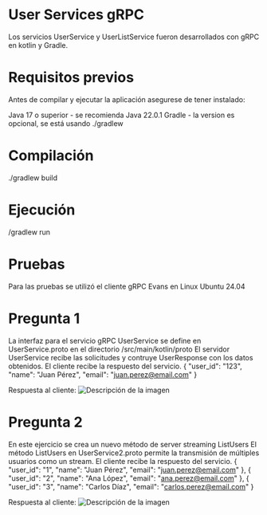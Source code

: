 # User Services gRPC
Los servicios UserService y UserListService fueron desarrollados con gRPC en kotlin y Gradle.

# Requisitos previos
Antes de compilar y ejecutar la aplicación asegurese de tener instalado:

Java 17 o superior - se recomienda Java 22.0.1
Gradle - la version es opcional, se está usando ./gradlew

# Compilación
./gradlew build

# Ejecución
/gradlew run

# Pruebas
Para las pruebas se utilizó el cliente gRPC Evans en Linux Ubuntu 24.04

# Pregunta 1
La interfaz para el servicio gRPC UserService se define en UserService.proto en el directorio /src/main/kotlin/proto
El servidor UserService recibe las solicitudes y contruye UserResponse con los datos obtenidos.
El cliente recibe la respuesto del servicio.
{
    "user_id": "123",
    "name": "Juan Pérez",
    "email": "juan.perez@email.com"
}

Respuesta al cliente:
![Descripción de la imagen](images/pregunta1.png)


# Pregunta 2
En este ejercicio se crea un nuevo método de server streaming ListUsers
El método ListUsers en UserService2.proto permite la transmisión de múltiples usuarios como un stream.
El cliente recibe la respuesto del servicio.
{
    "user_id": "1",
    "name": "Juan Pérez",
    "email": "juan.perez@email.com"
},
{
    "user_id": "2",
    "name": "Ana López",
    "email": "ana.perez@email.com"
},
{
    "user_id": "3",
    "name": "Carlos Díaz",
    "email": "carlos.perez@email.com"
}

Respuesta al cliente:
![Descripción de la imagen](images/pregunta2.png)
